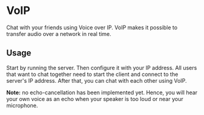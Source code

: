 # VoIP
Chat with your friends using Voice over IP. VoIP makes it possible to transfer audio over a network in real time.

## Usage
Start by running the server. Then configure it with your IP address. All users that want to chat together need to start the client and connect to the server's IP address. After that, you can chat with each other using VoIP.

**Note:** no echo-cancellation has been implemented yet. Hence, you will hear your own voice as an echo when your speaker is too loud or near your microphone.
